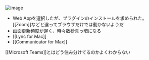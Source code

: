 
![image](https://gyazo.com/91b5c0e05d739747b96c2d1cd7e63add/thumb/1000)

- Web Appを選択したが、プラグインのインストールを求められた。[[Zoom]]などと違ってブラウザだけでは動かないようだ
- 画面更新頻度が遅く、時々数秒真っ暗になる
- [[Lync for Mac]]
- [[Communicator for Max]]

[[Microsoft Teams]]とはどう住み分けてるのかよくわからない

